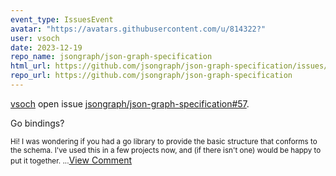 ```yaml
---
event_type: IssuesEvent
avatar: "https://avatars.githubusercontent.com/u/814322?"
user: vsoch
date: 2023-12-19
repo_name: jsongraph/json-graph-specification
html_url: https://github.com/jsongraph/json-graph-specification/issues/57
repo_url: https://github.com/jsongraph/json-graph-specification
---
```


<a href='https://github.com/vsoch' target='_blank'>vsoch</a> open issue <a href='https://github.com/jsongraph/json-graph-specification/issues/57' target='_blank'>jsongraph/json-graph-specification#57</a>.

<p>Go bindings?</p><small>Hi! I was wondering if you had a go library to provide the basic structure that conforms to the schema. I've used this in a few projects now, and (if there isn't one) would be happy to put it together....</small><a href='https://github.com/jsongraph/json-graph-specification/issues/57' target='_blank'>View Comment</a>